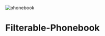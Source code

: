 ![phonebook](https://user-images.githubusercontent.com/70877999/129829000-7ab96bb7-c24a-4503-8373-b56f161851dc.jpg)
# Filterable-Phonebook
